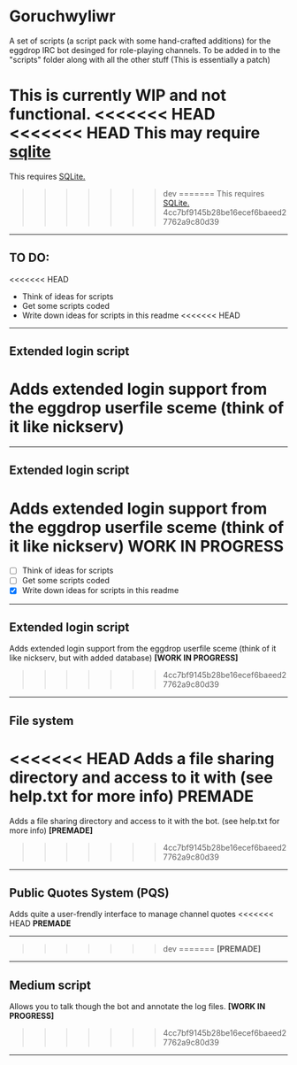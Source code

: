 Goruchwyliwr
============

A set of scripts (a script pack with some hand-crafted additions) for the eggdrop IRC bot desinged for role-playing channels. To be added in to the "scripts" folder along with all the other stuff
(This is essentially a patch)

**This is currently WIP  and not functional.**
<<<<<<< HEAD
<<<<<<< HEAD
This may require  [sqlite](https://sqlite.org/ "To the website")
=======
This requires [SQLite.](https://sqlite.org/ "To the website")
>>>>>>> dev
=======
This requires [SQLite.](https://sqlite.org/ "To their website")
>>>>>>> 4cc7bf9145b28be16ecef6baeed27762a9c80d39
***
TO DO:
------

<<<<<<< HEAD
-   Think of ideas for scripts
-   Get some scripts coded
-   Write down ideas for scripts in this readme
<<<<<<< HEAD
***
Extended login script
---------------------
Adds extended login support from the eggdrop userfile sceme (think of it like nickserv)
=======
*****
Extended login script
---------------------
Adds extended login support from the eggdrop userfile sceme (think of it like nickserv)
**WORK IN PROGRESS**
=======
- [ ]  Think of ideas for scripts
- [ ]  Get some scripts coded
- [x]  Write down ideas for scripts in this readme
*****
Extended login script
---------------------
Adds extended login support from the eggdrop userfile sceme (think of it like nickserv, but with added database)
**[WORK IN PROGRESS]**
>>>>>>> 4cc7bf9145b28be16ecef6baeed27762a9c80d39

*****
File system
-----------
<<<<<<< HEAD
Adds a file sharing directory and access to it with 
(see help.txt for more info)
**PREMADE**
=======
Adds a file sharing directory and access to it with the bot.
(see help.txt for more info)
**[PREMADE]**
>>>>>>> 4cc7bf9145b28be16ecef6baeed27762a9c80d39
*****
Public Quotes System (PQS)
--------------------------
Adds quite a user-frendly interface to manage channel quotes
<<<<<<< HEAD
**PREMADE**
*****
>>>>>>> dev
=======
**[PREMADE]**
*****
Medium script
-------------
Allows you to talk though the bot and annotate the log files.
**[WORK IN PROGRESS]**
>>>>>>> 4cc7bf9145b28be16ecef6baeed27762a9c80d39

***

